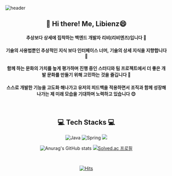 












![header](https://capsule-render.vercel.app/api?type=waving&color=FFA500&height=200&descAlign=50&fontAlign=50&section=header&text=Libienz&fontSize=65&fontColor=2E2E2E&animation=twinkling)  



<div align="center">

## 👋 Hi there! Me, Libienz😄  
#### 추상보다 상세에 집착하는 백엔드 개발자 리비(리비엔즈)입니다  🙌

#### 기술의 사용법뿐인 추상적인 지식 보다 인터페이스 너머, 기술의 상세 지식을 지향합니다 📒

#### 함께 하는 문화의 가치를 높게 평가하며 진행 중인 스터디와 팀 프로젝트에서 더 좋은 개발 문화를 만들기 위해 고민하는 것을 즐깁니다 🤔

#### 스스로 개발한 기능을 고도화 해나가고 유저의 피드백을 적용하면서 조직과 함께 성장해나가는 제 미래 모습을 기대하며 노력하고 있습니다 😊


<br/>

## 💻 Tech Stacks 💻
    

<p display="inline" align="center">
  <img alt="Java" src ="https://img.shields.io/badge/Java-007396.svg?&style=for-the-badge&logo=Java&logoColor=white"/> 
  <img alt="Spring" src ="https://img.shields.io/badge/Spring-6DB33F.svg?&style=for-the-badge&logo=Spring&logoColor=white"/> 
  <img src="https://img.shields.io/badge/SpringBoot-6DB33F?style=for-the-badge&logo=springboot&logoColor=white">




<br/>

![Anurag's GitHub stats](https://github-readme-stats.vercel.app/api?username=Libienz&show_icons=true&theme=github_dark)
[![Solved.ac
프로필](http://mazassumnida.wtf/api/v2/generate_badge?boj=yellow7171)](https://solved.ac/yellow7171)


<br/>


[![Hits](https://hits.seeyoufarm.com/api/count/incr/badge.svg?url=https%3A%2F%2Fgithub.com%2FLibienz&count_bg=%2379C83D&title_bg=%23555555&icon=&icon_color=%23E7E7E7&title=hits&edge_flat=false)](https://hits.seeyoufarm.com)


  
  
  
  

<br><br>
</p>
